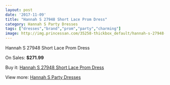 ```yaml
---
layout: post
date: '2017-11-09'
title: "Hannah S 27948 Short Lace Prom Dress"
category: Hannah S Party Dresses
tags: ["dresses","brand","prom","party","charming"]
image: http://img.princessan.com/35258-thickbox_default/hannah-s-27948-short-lace-prom-dress.jpg
---
```

Hannah S 27948 Short Lace Prom Dress

On Sales: **$271.99**
<a href="https://www.princessan.com/en/16493-hannah-s-27948-short-lace-prom-dress.html"><amp-img layout="responsive" width="600" height="600" src="//img.princessan.com/35258-thickbox_default/hannah-s-27948-short-lace-prom-dress.jpg" alt="Hannah S 27948 Short Lace Prom Dress 0" /></a>
<a href="https://www.princessan.com/en/16493-hannah-s-27948-short-lace-prom-dress.html"><amp-img layout="responsive" width="600" height="600" src="//img.princessan.com/35259-thickbox_default/hannah-s-27948-short-lace-prom-dress.jpg" alt="Hannah S 27948 Short Lace Prom Dress 1" /></a>

Buy it: [Hannah S 27948 Short Lace Prom Dress](https://www.princessan.com/en/16493-hannah-s-27948-short-lace-prom-dress.html "Hannah S 27948 Short Lace Prom Dress")

View more: [Hannah S Party Dresses](https://www.princessan.com/en/137- "Hannah S Party Dresses")